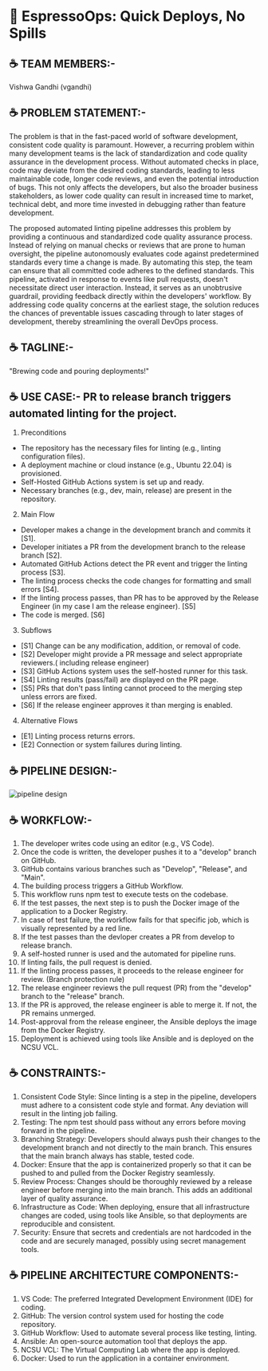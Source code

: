 
# 🐺 EspressoOps: Quick Deploys, No Spills

## ☕ TEAM MEMBERS:-

Vishwa Gandhi (vgandhi)

## ☕ PROBLEM STATEMENT:-

The problem is that in the fast-paced world of software development, consistent code quality is paramount. However, a recurring problem within many development teams is the lack of standardization and code quality assurance in the development process. Without automated checks in place, code may deviate from the desired coding standards, leading to less maintainable code, longer code reviews, and even the potential introduction of bugs. This not only affects the developers, but also the broader business stakeholders, as lower code quality can result in increased time to market, technical debt, and more time invested in debugging rather than feature development.

The proposed automated linting pipeline addresses this problem by providing a continuous and standardized code quality assurance process. Instead of relying on manual checks or reviews that are prone to human oversight, the pipeline autonomously evaluates code against predetermined standards every time a change is made. By automating this step, the team can ensure that all committed code adheres to the defined standards. This pipeline, activated in response to events like pull requests, doesn't necessitate direct user interaction. Instead, it serves as an unobtrusive guardrail, providing feedback directly within the developers' workflow. By addressing code quality concerns at the earliest stage, the solution reduces the chances of preventable issues cascading through to later stages of development, thereby streamlining the overall DevOps process.

## ☕ TAGLINE:-

"Brewing code and pouring deployments!" 

## ☕ USE CASE:- PR to release branch triggers automated linting for the project.

1. Preconditions
* The repository has the necessary files for linting (e.g., linting configuration files).
* A deployment machine or cloud instance (e.g., Ubuntu 22.04) is provisioned.
* Self-Hosted GitHub Actions system is set up and ready.
* Necessary branches (e.g., dev, main, release) are present in the repository.

2. Main Flow
* Developer makes a change in the development branch and commits it [S1].
* Developer initiates a PR from the development branch to the release branch [S2].
* Automated GitHub Actions detect the PR event and trigger the linting process [S3].
* The linting process checks the code changes for formatting and small errors [S4].
* If the linting process passes, than PR has to be approved by the Release Engineer (in my case I am the release engineer). [S5]
* The code is merged. [S6]

3. Subflows
* [S1] Change can be any modification, addition, or removal of code.
* [S2] Developer might provide a PR message and select appropriate reviewers.( including release engineer)
* [S3] GitHub Actions system uses the self-hosted runner for this task.
* [S4] Linting results (pass/fail) are displayed on the PR page.
* [S5] PRs that don't pass linting cannot proceed to the merging step unless errors are fixed.
* [S6] If the release engineer approves it than merging is enabled.

4. Alternative Flows
* [E1] Linting process returns errors.
* [E2] Connection or system failures during linting.

## ☕ PIPELINE DESIGN:-

![pipeline design](https://github.ncsu.edu/vgandhi/devops-pipeline/blob/main/assets/pipeline_design.png)

## ☕ WORKFLOW:-

1. The developer writes code using an editor (e.g., VS Code).
2. Once the code is written, the developer pushes it to a "develop" branch on GitHub.
3. GitHub contains various branches such as "Develop", "Release", and "Main".
4. The building process triggers a GitHub Workflow.
5. This workflow runs npm test to execute tests on the codebase.
6. If the test passes, the next step is to push the Docker image of the application to a Docker Registry.
7. In case of test failure, the workflow fails for that specific job, which is visually represented by a red line.
8. If the test passes than the devloper creates a PR from develop to release branch.
9. A self-hosted runner is used and the automated for pipeline runs.
10. If linting fails, the pull request is denied.
11. If the linting process passes, it proceeds to the release engineer for review. (Branch protection rule)
12. The release engineer reviews the pull request (PR) from the "develop" branch to the "release" branch.
13. If the PR is approved, the release engineer is able to merge it. If not, the PR remains unmerged.
14. Post-approval from the release engineer, the Ansible deploys the image from the  Docker Registry.
15. Deployment is achieved using tools like Ansible and is deployed on the NCSU VCL.

## ☕ CONSTRAINTS:-

1. Consistent Code Style: Since linting is a step in the pipeline, developers must adhere to a consistent code style and format. Any deviation will result in the linting job failing.
2. Testing: The npm test should pass without any errors before moving forward in the pipeline.
3. Branching Strategy: Developers should always push their changes to the development branch and not directly to the main branch. This ensures that the main branch always has stable, tested code.
4. Docker: Ensure that the app is containerized properly so that it can be pushed to and pulled from the Docker Registry seamlessly.
5. Review Process: Changes should be thoroughly reviewed by a release engineer before merging into the main branch. This adds an additional layer of quality assurance.
6. Infrastructure as Code: When deploying, ensure that all infrastructure changes are coded, using tools like Ansible, so that deployments are reproducible and consistent.
7. Security: Ensure that secrets and credentials are not hardcoded in the code and are securely managed, possibly using secret management tools.

## ☕ PIPELINE ARCHITECTURE COMPONENTS:-

1. VS Code: The preferred Integrated Development Environment (IDE) for coding.
2. GitHub: The version control system used for hosting the code repository.
3. GitHub Workflow: Used to automate several process like testing, linting.
4. Ansible: An open-source automation tool that deploys the app.
5. NCSU VCL: The Virtual Computing Lab where the app is deployed.
6. Docker: Used to run the application in a container environment.
